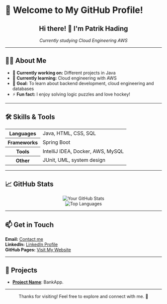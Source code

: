 # 🌟 Welcome to My GitHub Profile!

<div align="center">
  <h2>Hi there! 👋 I'm <strong>Patrik Hading</strong></h2>
  <p><em>Currently studying Cloud Engineering AWS</em></p>
</div>

---

## 👨‍💻 About Me

<ul>
  <li>🔭 <strong>Currently working on:</strong> Different projects in Java</li>
  <li>🌱 <strong>Currently learning:</strong> Cloud engineering with AWS</li>
  <li>🎯 <strong>Goal:</strong> To learn about backend development, cloud engineering and databases </li>
  <li>⚡ <strong>Fun fact:</strong> I enjoy solving logic puzzles and love hockey!</li>
</ul>

---

## 🛠️ Skills & Tools

<table>
  <tr>
    <th>Languages</th>
    <td>Java, HTML, CSS, SQL</td>
  </tr>
  <tr>
    <th>Frameworks</th>
    <td>Spring Boot</td>
  </tr>
  <tr>
    <th>Tools</th>
    <td>IntelliJ IDEA, Docker, AWS, MySQL</td>
  </tr>
  <tr>
    <th>Other</th>
    <td>JUnit, UML, system design</td>
  </tr>
</table>

---

## 📈 GitHub Stats

<div align="center">
  <img src="https://github-readme-stats.vercel.app/api?username=PatrikHading&show_icons=true&theme=radical" alt="Your GitHub Stats">
  <br>
  <img src="https://github-readme-stats.vercel.app/api/top-langs/?username=PatrikHading&layout=compact&theme=radical" alt="Top Languages">
</div>

---

## 📫 Get in Touch

<p>
  <strong>Email:</strong> <a href="mailto:hading@gmail.com">Contact me</a> <br>
  <strong>LinkedIn:</strong> <a href="https://www.linkedin.com/in/patrik-hading-577b56b2/" target="_blank">LinkedIn Profile</a> <br>
  <strong>GitHub Pages:</strong> <a href="https://PatrikHading.github.io" target="_blank">Visit My Website</a>
</p>

---

## 🚀 Projects

<ul>
  <li><strong><a href="https://github.com/PatrikHading/BankApp">Project Name</a></strong>: BankApp.</li>

</ul>

---

<div align="center">
  <p>Thanks for visiting! Feel free to explore and connect with me. 🌟</p>
</div>
